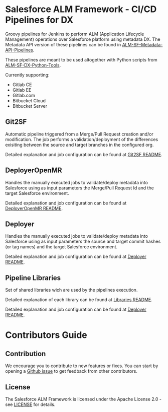# Salesforce ALM Framework - CI/CD Pipelines for DX

Groovy pipelines for Jenkins to perform ALM (Application Lifecycle Management) operations over Salesforce platform using metadata DX. The Metadata API version of these pipelines can be found in [ALM-SF-Metadata-API-Pipelines](https://github.com/Accenture/ALM-SF-Metadata-API-Pipelines).

These pipelines are meant to be used altogether with Python scripts from [ALM-SF-DX-Python-Tools](https://github.com/Accenture/ALM-SF-DX-Python-Tools).

Currently supporting:
- Gitlab CE
- Gitlab EE
- Gitlab.com
- Bitbucket Cloud 
- Bitbucket Server

## Git2SF

Automatic pipeline triggered from a Merge/Pull Request creation and/or modification. The job performs a validation/deployment of the differences exisiting between the source and target branches in the configured org. 

Detailed explanation and job configuration can be found at [Git2SF README](/docs/Git2SF_README.md).

## DeployerOpenMR

Handles the manually executed jobs to validate/deploy metadata into Salesforce using as input parameters the Merge/Pull Request Id and the target Salesforce environment.

Detailed explanation and job configuration can be found at [DeployerOpenMR README](/docs/DeployerOpenMR_README.md).

## Deployer

Handles the manually executed jobs to validate/deploy metadata into Salesforce using as input parameters the source and target commit hashes (or tag names) and the target Salesforce environment.

Detailed explanation and job configuration can be found at [Deployer README](/docs/Deployer_README.md).

## Pipeline Libraries

Set of shared libraries wich are used by the pipelines execution.

Detailed explanation of each library can be found at [Libraries README](/var/README.md).

Detailed explanation and job configuration can be found at [Deployer README](/docs/Deployer_README.md).


# Contributors Guide

## Contribution

We encourage you to contribute to new features or fixes. You can start by opening a
[Github issue](https://github.com/Accenture/ALM-SF-DX-Pipelines/issues) to get feedback from other contributors.

## License

The Salesforce ALM Framework is licensed under the Apache License 2.0 - see [LICENSE](LICENSE) for details.
